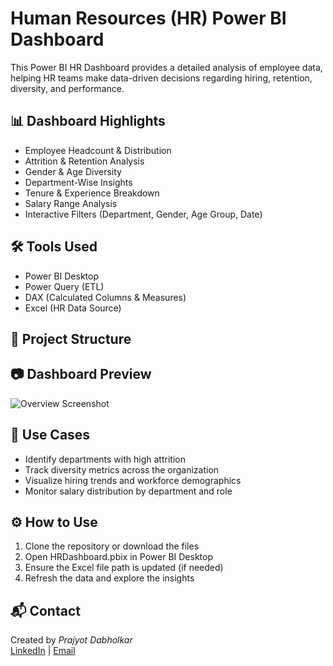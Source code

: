  # Human Resources (HR) Power BI Dashboard

This Power BI HR Dashboard provides a detailed analysis of employee data, helping HR teams make data-driven decisions regarding hiring, retention, diversity, and performance.

## 📊 Dashboard Highlights

- Employee Headcount & Distribution
- Attrition & Retention Analysis
- Gender & Age Diversity
- Department-Wise Insights
- Tenure & Experience Breakdown
- Salary Range Analysis
- Interactive Filters (Department, Gender, Age Group, Date)

## 🛠 Tools Used

- Power BI Desktop
- Power Query (ETL)
- DAX (Calculated Columns & Measures)
- Excel (HR Data Source)

## 📁 Project Structure

 ## 📷 Dashboard Preview

![Overview Screenshot](https://github.com/user-attachments/assets/dcdb87d6-5e2a-4937-8d6c-748e3e56d3db)


## 📌 Use Cases

- Identify departments with high attrition
- Track diversity metrics across the organization
- Visualize hiring trends and workforce demographics
- Monitor salary distribution by department and role

## ⚙️ How to Use

1. Clone the repository or download the files
2. Open HRDashboard.pbix in Power BI Desktop
3. Ensure the Excel file path is updated (if needed)
4. Refresh the data and explore the insights

## 📬 Contact

Created by *Prajyot Dabholkar*  
[LinkedIn](https://www.linkedin.com/in/YOUR-LINK) | [Email](mailto:your.email@example.com)
